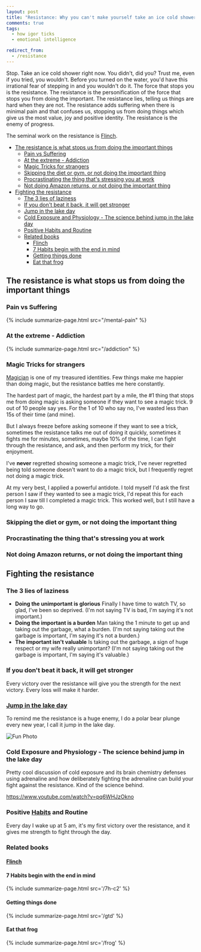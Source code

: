 ```yaml
---
layout: post
title: "Resistance: Why you can't make yourself take an ice cold shower"
comments: true
tags:
  - how igor ticks
  - emotional intelligence

redirect_from:
  - /resistance
---
```


Stop. Take an ice cold shower right now. You didn't, did you? Trust me, even if you tried, you wouldn't. Before you turned on the water, you'd have this irrational fear of stepping in and you wouldn't do it. The force that stops you is the resistance. The resistance is the personification of the force that stops you from doing the important. The resistance lies, telling us things are hard when they are not. The resistance adds suffering when there is minimal pain and that confuses us, stopping us from doing things which give us the most value, joy and positive identity. The resistance is the enemy of progress.

The seminal work on the resistance is [Flinch](https://github.com/idvorkin/blob/blob/master/books/the-flinch.pdf).

<!-- prettier-ignore-start -->

<!-- vim-markdown-toc GFM -->

- [The resistance is what stops us from doing the important things](#the-resistance-is-what-stops-us-from-doing-the-important-things)
    - [Pain vs Suffering](#pain-vs-suffering)
    - [At the extreme - Addiction](#at-the-extreme---addiction)
    - [Magic Tricks for strangers](#magic-tricks-for-strangers)
    - [Skipping the diet or gym, or not doing the important thing](#skipping-the-diet-or-gym-or-not-doing-the-important-thing)
    - [Procrastinating the thing that's stressing you at work](#procrastinating-the-thing-thats-stressing-you-at-work)
    - [Not doing Amazon returns, or not doing the important thing](#not-doing-amazon-returns-or-not-doing-the-important-thing)
- [Fighting the resistance](#fighting-the-resistance)
    - [The 3 lies of laziness](#the-3-lies-of-laziness)
    - [If you don't beat it back, it will get stronger](#if-you-dont-beat-it-back-it-will-get-stronger)
    - [Jump in the lake day](#jump-in-the-lake-day)
    - [Cold Exposure and Physiology - The science behind jump in the lake day](#cold-exposure-and-physiology---the-science-behind-jump-in-the-lake-day)
    - [Positive Habits and Routine](#positive-habits-and-routine)
    - [Related books](#related-books)
        - [Flinch](#flinch)
        - [7 Habits begin with the end in mind](#7-habits-begin-with-the-end-in-mind)
        - [Getting things done](#getting-things-done)
        - [Eat that frog](#eat-that-frog)

<!-- vim-markdown-toc -->
<!-- prettier-ignore-end -->

## The resistance is what stops us from doing the important things

### Pain vs Suffering

{% include summarize-page.html src="/mental-pain" %}

### At the extreme - Addiction

{% include summarize-page.html src="/addiction" %}

### Magic Tricks for strangers

[Magician](/magic) is one of my treasured identities. Few things make me happier than doing magic, but the resistance battles me here constantly.

The hardest part of magic, the hardest part by a mile, the #1 thing that stops me from doing magic is asking someone if they want to see a magic trick. 9 out of 10 people say yes. For the 1 of 10 who say no, I've wasted less than 15s of their time (and mine).

But I always freeze before asking someone if they want to see a trick, sometimes the resistance talks me out of doing it quickly, sometimes it fights me for minutes, sometimes, maybe 10% of the time, I can fight through the resistance, and ask, and then perform my trick, for their enjoyment.

I've **never** regretted showing someone a magic trick, I've never regretted being told someone doesn't want to do a magic trick, but I frequently regret not doing a magic trick.

At my very best, I applied a powerful antidote. I told myself I'd ask the first person I saw if they wanted to see a magic trick, I'd repeat this for each person I saw till I completed a magic trick. This worked well, but I still have a long way to go.

### Skipping the diet or gym, or not doing the important thing

### Procrastinating the thing that's stressing you at work

### Not doing Amazon returns, or not doing the important thing

## Fighting the resistance

### The 3 lies of laziness

- **Doing the unimportant is glorious** Finally I have time to watch TV, so glad, I've been so deprived. (I'm not saying TV is bad, I'm saying it's not important.)
- **Doing the important is a burden** Man taking the 1 minute to get up and taking out the garbage, what a burden. (I'm not saying taking out the garbage is important, I'm saying it's not a burden.)
- **The important isn't valuable** Is taking out the garbage, a sign of huge respect or my wife really unimportant? (I'm not saying taking out the garbage is important, I'm saying it's valuable.)

### If you don't beat it back, it will get stronger

Every victory over the resistance will give you the strength for the next victory. Every loss will make it harder.

### [Jump in the lake day](https://ig66.blogspot.com/search/label/jump_in_lake_day)

To remind me the resistance is a huge enemy, I do a polar bear plunge every new year, I call it jump in the lake day.

![Fun Photo](http://farm8.staticflickr.com/7013/6615434129_8040468028.jpg)

### Cold Exposure and Physiology - The science behind jump in the lake day

Pretty cool discussion of cold exposure and its brain chemistry defenses using adrenaline and how deliberately fighting the adrenaline can build your fight against the resistance. Kind of the science behind.

<https://www.youtube.com/watch?v=pq6WHJzOkno>

### Positive [Habits](/habits) and Routine

Every day I wake up at 5 am, it's my first victory over the resistance, and it gives me strength to fight through the day.

### Related books

#### [Flinch](https://github.com/idvorkin/blob/blob/master/books/the-flinch.pdf)

#### 7 Habits begin with the end in mind

{% include summarize-page.html src='/7h-c2' %}

#### Getting things done

{% include summarize-page.html src='/gtd' %}

#### Eat that frog

{% include summarize-page.html src='/frog' %}
